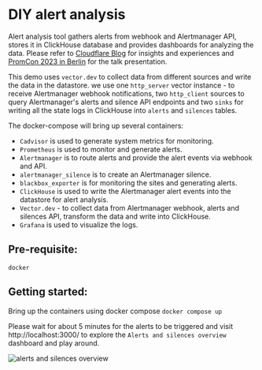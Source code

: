# DIY alert analysis

Alert analysis tool gathers alerts from webhook and Alertmanager API, stores it in ClickHouse database and 
provides dashboards for analyzing the data.
Please refer to [Cloudflare Blog](https://blog.cloudflare.com/alerts-observability) for insights and experiences 
and [PromCon 2023 in Berlin](https://promcon.io/2023-berlin/talks/alert-analytics/) for the talk presentation.

This demo uses `vector.dev` to collect data from different sources and write the data in the datastore.
we use one `http_server` vector instance - to receive Alertmanager webhook notifications,
two `http_client` sources to query Alertmanager's alerts and silence API endpoints and
two `sinks` for writing all the state logs in ClickHouse into `alerts` and `silences` tables.

The docker-compose will bring up several containers:

* `Cadvisor` is used to generate system metrics for monitoring.
* `Prometheus` is used to monitor and generate alerts.
* `Alertmanager` is to route alerts and provide the alert events via webhook and API.
* `alertmanager_silence` is to create an Alertmanager silence.
* `blackbox_exporter` is for monitoring the sites and generating alerts.
* `ClickHouse` is used to write the Alertmanager alert events into the datastore for alert analysis.
* `Vector.dev` - to collect data from Alertmanager webhook, alerts and silences API, transform the data and write into ClickHouse.
* `Grafana` is used to visualize the logs.

## Pre-requisite:
`docker`

## Getting started:

Bring up the containers using docker compose
```docker compose up```

Please wait for about 5 minutes for the alerts to be triggered and
visit http://localhost:3000/ to explore the `Alerts and silences overview` dashboard and play around.

![alerts and silences overview](images/alerts-silences-overview.png "alerts and silences overview")
